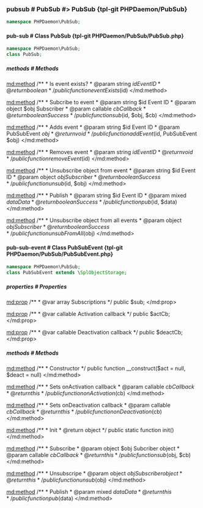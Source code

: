 ### pubsub # PubSub #> PubSub {tpl-git PHPDaemon/PubSub}

```php
namespace PHPDaemon\PubSub;
```

<!-- include-namespace path="\PHPDaemon\PubSub" commit="8b80f6d1d2fb3f9534b708f86100d2629ac4204b" level="" access="" -->
#### pub-sub # Class PubSub {tpl-git PHPDaemon/PubSub/PubSub.php}

```php
namespace PHPDaemon\PubSub;
class PubSub;
```

##### methods # Methods

<md:method>
/**
	 * Is event exists?
	 * @param  string  $id Event ID
	 * @return boolean
	 */
public function eventExists($id)
</md:method>

<md:method>
/**
	 * Subcribe to event
	 * @param  string   $id  Event ID
	 * @param  object   $obj Subscriber
	 * @param  callable $cb  Callback
	 * @return boolean       Success
	 */
public function sub($id, $obj, $cb)
</md:method>

<md:method>
/**
	 * Adds event
	 * @param  string      $id  Event ID
	 * @param  PubSubEvent $obj
	 * @return void
	 */
public function addEvent($id, PubSubEvent $obj)
</md:method>

<md:method>
/**
	 * Removes event
	 * @param  string $id Event ID
	 * @return void
	 */
public function removeEvent($id)
</md:method>

<md:method>
/**
	 * Unsubscribe object from event
	 * @param  string  $id  Event ID
	 * @param  object  $obj Subscriber
	 * @return boolean      Success
	 */
public function unsub($id, $obj)
</md:method>

<md:method>
/**
	 * Publish
	 * @param  string  $id   Event ID
	 * @param  mixed   $data Data
	 * @return boolean       Success
	 */
public function pub($id, $data)
</md:method>

<md:method>
/**
	 * Unsubscribe object from all events
	 * @param  object  $obj Subscriber
	 * @return boolean      Success
	 */
public function unsubFromAll($obj)
</md:method>

#### pub-sub-event # Class PubSubEvent {tpl-git PHPDaemon/PubSub/PubSubEvent.php}

```php
namespace PHPDaemon\PubSub;
class PubSubEvent extends \SplObjectStorage;
```

##### properties # Properties

<md:prop>
/**
	 * @var array Subscriptions
	 */
public $sub;
</md:prop>

<md:prop>
/**
	 * @var callable Activation callback
	 */
public $actCb;
</md:prop>

<md:prop>
/**
	 * @var callable Deactivation callback
	 */
public $deactCb;
</md:prop>

##### methods # Methods

<md:method>
/**
	 * Constructor
	 */
public function __construct($act = null, $deact = null)
</md:method>

<md:method>
/**
	 * Sets onActivation callback
	 * @param  callable $cb Callback
	 * @return this
	 */
public function onActivation($cb)
</md:method>

<md:method>
/**
	 * Sets onDeactivation callback
	 * @param callable $cb Callback
	 * @return this
	 */
public function onDeactivation($cb)
</md:method>

<md:method>
/**
	 * Init
	 * @return object
	 */
public static function init()
</md:method>

<md:method>
/**
	 * Subscribe
	 * @param  object   $obj Subcriber object
	 * @param  callable $cb  Callback
	 * @return this
	 */
public function sub($obj, $cb)
</md:method>

<md:method>
/**
	 * Unsubscripe
	 * @param  object $obj Subscriber object
	 * @return this
	 */
public function unsub($obj)
</md:method>

<md:method>
/**
	 * Publish
	 * @param  mixed $data Data
	 * @return this
	 */
public function pub($data)
</md:method>


<!--/ include-namespace -->
